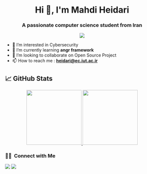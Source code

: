 <h1 align="center">Hi 👋, I'm Mahdi Heidari</h1>
<h3 align="center">A passionate computer science student from Iran</h3>

<p align="center">
  <img src="https://komarev.com/ghpvc/?username=mheidari98&color=blueviolet&style=flat">
</p>

- 👀 I’m interested in Cybersecurity 
- 🌱 I’m currently learning **angr framework**
- 💞️ I’m looking to collaborate on Open Source Project
- 📫 How to reach me : **heidari@ec.iut.ac.ir**


## &#x1f4c8; GitHub Stats

<p align="center">
<a href="https://github.com/mheidari98">
  <img height="180em" src="https://github-readme-stats-eight-theta.vercel.app/api?username=mheidari98&show_icons=true&theme=algolia&include_all_commits=true&count_private=true"/>
  <img height="180em" src="https://github-readme-stats-eight-theta.vercel.app/api/top-langs/?username=mheidari98&layout=compact&langs_count=8&theme=algolia"/>
</a>
</p>

### 🤝🏻 &nbsp;Connect with Me

<p>
<a href="https://linkedin.com/in/mheidari98"><img src="https://img.shields.io/badge/-mheidari98-0077B5?style=flat&logo=Linkedin&logoColor=white"/></a>
<a href="mailto:heidari@ec.iut.ac.ir"><img src="https://img.shields.io/badge/-heidari@ec.iut.ac.ir-D14836?style=flat&logo=Gmail&logoColor=white"/></a>
<!-- <a href="https://twitter.com/vivek9patel"><img src="https://img.shields.io/badge/-@vivek9patel-1877F2?style=flat&logo=Twitter&logoColor=white"/></a> -->
</p>

<!---
mheidari98/mheidari98 is a ✨ special ✨ repository because its `README.md` (this file) appears on your GitHub profile.
You can click the Preview link to take a look at your changes.
--->
